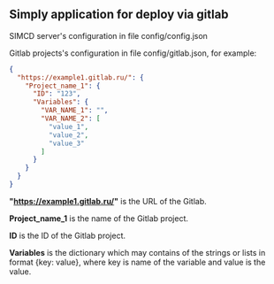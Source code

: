## Simply application for deploy via gitlab

SIMCD server's configuration in file config/config.json

Gitlab projects's configuration in file config/gitlab.json, for example:
```json
{
  "https://example1.gitlab.ru/": {
    "Project_name_1": {
      "ID": "123",
      "Variables": {
        "VAR_NAME_1": "",
        "VAR_NAME_2": [
          "value_1",
          "value_2",
          "value_3"
        ]
      }
    }
  }
}
```

**"https://example1.gitlab.ru/"** is the URL of the Gitlab.

**Project_name_1** is the name of the Gitlab project.

**ID** is the ID of the Gitlab project.

**Variables** is the dictionary which may contains of the strings or lists in format {key: value}, where key is name of the variable and value is the value.
